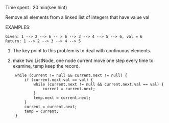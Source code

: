 Time spent : 20 min(see hint)

Remove all elements from a linked list of integers that have value val

EXAMPLES:

```
Given: 1 --> 2 --> 6 -- > 6 --> 3 --> 4 --> 5 --> 6, val = 6
Return: 1 --> 2 --> 3 --> 4 --> 5
```



1. The key point to this problem is to deal with continuous elements.
2. make two ListNode, one node current move one step every time to examine, temp keep the record.

        while (current != null && current.next != null) {
            if (current.next.val == val) {
                while (current.next != null && current.next.val == val) {
                    current = current.next;
                }
                temp.next = current.next;
            }
            current = current.next;
            temp = current;
        }